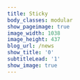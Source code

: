 ```yaml
---
title: Sticky
body_classes: modular
show_pageimage: true
image_width: 1038
image_height: 437
blog_url: /news
show_title: '0'
subtitleLead: '1'
show_image: true
---
```

